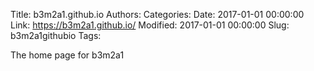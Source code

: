 Title: b3m2a1.github.io
Authors: 
Categories: 
Date: 2017-01-01 00:00:00
Link: https://b3m2a1.github.io/
Modified: 2017-01-01 00:00:00
Slug: b3m2a1githubio
Tags: 

The home page for b3m2a1
